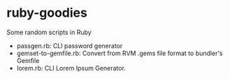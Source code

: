 # ruby-goodies
Some random scripts in Ruby

- passgen.rb: CLI password generator
- gemset-to-gemfile.rb: Convert from RVM .gems file format to bundler's
  Gemfile
- lorem.rb: CLI Lorem Ipsum Generator.
